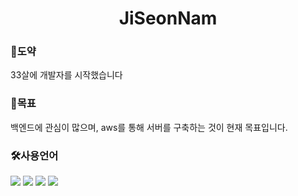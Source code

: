 <h1 align="center"> JiSeonNam</h1>

<h3>🦢도약</h3>
33살에 개발자를 시작했습니다

<h3>🤗목표</h3>
백엔드에 관심이 많으며, aws를 통해 서버를 구축하는 것이 현재 목표입니다.

<h3>🛠사용언어</h3>
<img src="https://img.shields.io/badge/Java-007396?style=flat-square&logo=Java&logoColor=white"/></a>
<img src="https://img.shields.io/badge/SpringFramework-6DB33F?style=flat-square&logo=Spring&logoColor=white"/></a>
<img src="https://img.shields.io/badge/MySQL-4479A1?style=flat-square&logo=MySQL&logoColor=white"/></a>
<img src="https://img.shields.io/badge/JavaScript-F7DF1E?style=flat-square&logo=JavaScript&logoColor=white"/></a>

